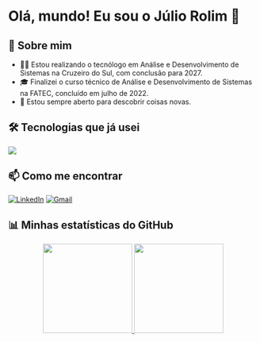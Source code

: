 # Olá, mundo! Eu sou o Júlio Rolim 👋

## 🚀 Sobre mim

- 👨‍💻 Estou realizando o tecnólogo em Análise e Desenvolvimento de Sistemas na Cruzeiro do Sul, com conclusão para 2027.
- 🎓 Finalizei o curso técnico de Análise e Desenvolvimento de Sistemas na FATEC, concluído em julho de 2022.
- 🔭 Estou sempre aberto para descobrir coisas novas.

## 🛠️ Tecnologias que já usei

<p align="left">
  <a href="https://skillicons.dev">
     <img src="https://skillicons.dev/icons?i=replit,vscode,html,css,js,php,phpstorm,figma&theme=dark" />
  </a>
</p>

## 📫 Como me encontrar

[![LinkedIn](https://img.shields.io/badge/LinkedIn-blue?style=for-the-badge&logo=linkedin)](https://www.linkedin.com/in/j%C3%BAlio-rolim-b07522253/)
[![Gmail](https://img.shields.io/badge/Gmail-red?style=for-the-badge&logo=gmail)](mailto:juliorolimguimaraesduarte@gmail.com)


## 📊 Minhas estatísticas do GitHub

<div align="center">
  <a href="https://github.com/Julio-rgb863">
    <img height="180em" src="https://github-readme-stats.vercel.app/api?username=Julio-rgb863&show_icons=true&theme=dracula&include_all_commits=true&count_private=true"/>
    <img height="180em" src="https://github-readme-stats.vercel.app/api/top-langs/?username=Julio-rgb863&layout=compact&langs_count=7&theme=dracula"/>
  </a>
</div>
